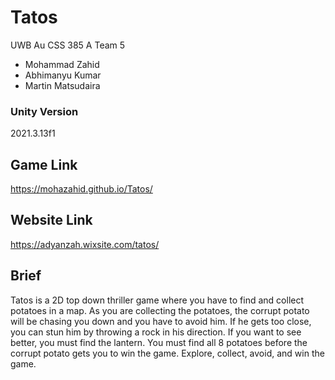 # Tatos
UWB Au CSS 385 A Team 5
- Mohammad Zahid
- Abhimanyu Kumar
- Martin Matsudaira

### Unity Version
2021.3.13f1

## Game Link
https://mohazahid.github.io/Tatos/

## Website Link
https://adyanzah.wixsite.com/tatos/

## Brief
Tatos is a 2D top down thriller game where you have to find and collect potatoes in a map. As you are collecting the potatoes, the corrupt potato will be chasing you down and you have to avoid him. If he gets too close, you can stun him by throwing a rock in his direction. If you want to see better, you must find the lantern. You must find all 8 potatoes before the corrupt potato gets you to win the game. Explore, collect, avoid, and win the game.
